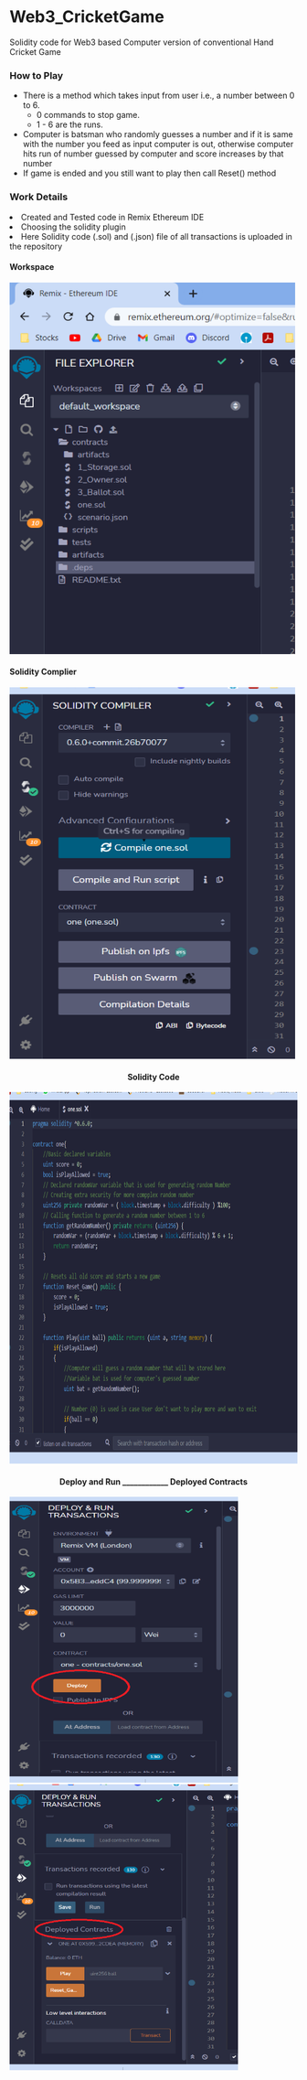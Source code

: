 # Web3_CricketGame
Solidity code for Web3 based Computer version of conventional Hand Cricket Game

<h3> How to Play </h3>
<ul>
  <li>There is a method which takes input from user i.e., a number between 0 to 6.
    <ul>
      <li>0 commands to stop game.</li>
      <li>1 - 6 are the runs.</li>
    </ul>
  </li>
  <li>Computer is batsman who randomly guesses a number and if it is same with the number you feed as input computer is out, otherwise computer hits run of number guessed by computer and score increases by that number</li>
  <li>If game is ended and you still want to play then call Reset() method</li>
</ul>

<h3> Work Details </h3>
<li>Created and Tested code in Remix Ethereum IDE</li>
<li>Choosing the solidity plugin</li>
<li>Here Solidity code (.sol) and (.json) file of all transactions is uploaded in the repository</li>

<h4>Workspace</h4>
<img src="https://github.com/Prateekphi/Web3_CricketGame/blob/master/screenshots/workspace.png" width="500" height="650">

<h4>Solidity Complier</h4>
<img src="https://github.com/Prateekphi/Web3_CricketGame/blob/master/screenshots/solidity_compiler.png" width="500" height="650">


<h4 align="center">Solidity Code</h4>
<p align="center">
<img src="https://github.com/Prateekphi/Web3_CricketGame/blob/master/screenshots/sol_code.png" width="800" height="650">
</p>
<h4 align="center">Deploy and Run ____________  Deployed Contracts</h4>

<p float="left">
  <img src="https://github.com/Prateekphi/Web3_CricketGame/blob/master/screenshots/DeployAndRun.png" width="400" height="500">
  <img src="https://github.com/Prateekphi/Web3_CricketGame/blob/master/screenshots/DeployedContracts.png" width="400" height="500">
</p>
    
    
